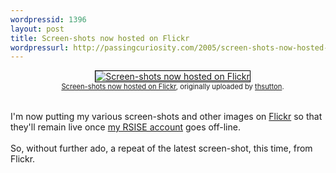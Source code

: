 ```yaml
--- 
wordpressid: 1396
layout: post
title: Screen-shots now hosted on Flickr
wordpressurl: http://passingcuriosity.com/2005/screen-shots-now-hosted-on-flickr/
---
```


<style type="text/css">    .flickr-photo {border: solid 1px #000000; }    .flickr-frame {clear: both;  text-align: center; margin-left: 15px; margin-bottom: 15px; }    .flickr-caption {font-size: 0.8em; margin-top: 0px; }</style><div class="flickr-frame"><a href="http://www.flickr.com/photos/49799680@N00/" title="photo sharing">    <img src="http://photos3.flickr.com/3747163_cd22df84c7_t.jpg" class="flickr-photo" alt="Screen-shots now hosted on Flickr" /></a><br /><span class="flickr-caption">    <a href="http://www.flickr.com/photos/49799680@N00/">Screen-shots now hosted on Flickr</a>,    originally uploaded by <a href="http://www.flickr.com/people/49799680@N00/">thsutton</a>.</span></div><br />I'm now putting my various screen-shots and other images on <a href="http://www.flickr.com/">Flickr</a> so that they'll remain live once <a href="http://rsise.anu.edu.au/%7Esutton/">my RSISE account</a> goes off-line.<br /><br />So, without further ado, a repeat of the latest screen-shot, this time, from Flickr.
